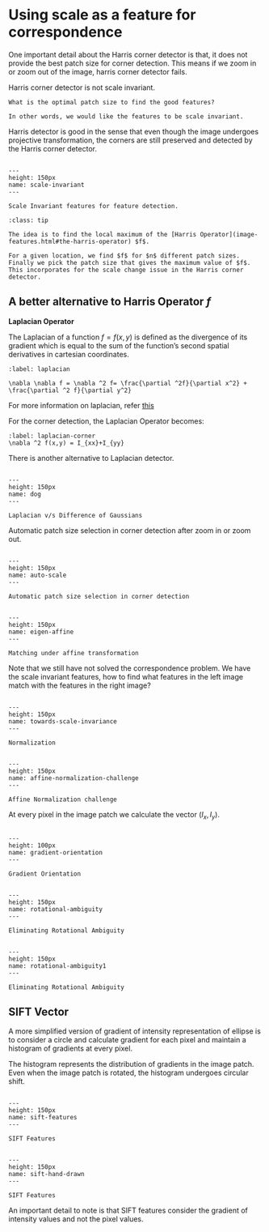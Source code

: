 # Using scale as a feature for correspondence

One important detail about the Harris corner detector is that, it does not provide the best patch size for corner detection. This means if we zoom in or zoom out of the image, harris corner detector fails.

<span class = 'high'>Harris corner detector is not scale invariant.</span>

```{note}
What is the optimal patch size to find the good features?

In other words, we would like the features to be scale invariant.
```

Harris detector is good in the sense that even though the image undergoes projective transformation, the corners are still preserved and detected by the Harris corner detector.

```{figure} /imgs/scale-invariant.PNG

---
height: 150px
name: scale-invariant
---

Scale Invariant features for feature detection.
```

```{admonition} Is there a way to modify Harris corner detector to be scale invariant?
:class: tip

The idea is to find the local maximum of the [Harris Operator](image-features.html#the-harris-operator) $f$.

For a given location, we find $f$ for $n$ different patch sizes. Finally we pick the patch size that gives the maximum value of $f$. This incorporates for the scale change issue in the Harris corner detector.
```

## A better alternative to Harris Operator $f$

**Laplacian Operator**

The Laplacian of a function $f = f(x,y)$ is defined as the divergence of its gradient which is equal to the sum of the function’s second spatial derivatives in cartesian coordinates.

```{math}
:label: laplacian

\nabla \nabla f = \nabla ^2 f= \frac{\partial ^2f}{\partial x^2} + \frac{\partial ^2 f}{\partial y^2}
```
For more information on laplacian, refer [this](https://www.plymouth.ac.uk/uploads/production/document/path/3/3744/PlymouthUniversity_MathsandStats_the_Laplacian.pdf)

For the corner detection, the Laplacian Operator becomes:

```{math}
:label: laplacian-corner
\nabla ^2 f(x,y) = I_{xx}+I_{yy}
```

There is another alternative to Laplacian detector.

```{figure} /imgs/dog.PNG

---
height: 150px
name: dog
---

Laplacian v/s Difference of Gaussians
```

Automatic patch size selection in corner detection after zoom in or zoom out.

```{figure} /imgs/auto-scale.PNG

---
height: 150px
name: auto-scale
---

Automatic patch size selection in corner detection
```

```{figure} /imgs/eigen-affine.PNG

---
height: 150px
name: eigen-affine
---

Matching under affine transformation
```

<span class = 'high'>Note that we still have not solved the correspondence problem. We have the scale invariant features, how to find what features in the left image match with the features in the right image?</span>

```{figure} /imgs/towards-scale-invariance.PNG

---
height: 150px
name: towards-scale-invariance
---

Normalization
```

```{figure} /imgs/affine-normalization-challenge.PNG

---
height: 150px
name: affine-normalization-challenge
---

Affine Normalization challenge
```

At every pixel in the image patch we calculate the vector $(I_x,I_y)$.

```{figure} /imgs/gradient-orientation.PNG

---
height: 100px
name: gradient-orientation
---

Gradient Orientation
```

```{figure} /imgs/rotational-ambiguity.PNG

---
height: 150px
name: rotational-ambiguity
---

Eliminating Rotational Ambiguity
```

```{figure} /imgs/rotational-ambiguity1.PNG

---
height: 150px
name: rotational-ambiguity1
---

Eliminating Rotational Ambiguity
```

## SIFT Vector

A more simplified version of gradient of intensity representation of ellipse is to consider a circle and calculate gradient for each pixel and maintain a histogram of gradients at every pixel.

The histogram represents the distribution of gradients in the image patch. Even when the image patch is rotated, the histogram undergoes circular shift.

```{figure} /imgs/sift-features.PNG

---
height: 150px
name: sift-features
---

SIFT Features
```

```{figure} /imgs/sift-hand-drawn.PNG

---
height: 150px
name: sift-hand-drawn
---

SIFT Features
```

<span class = 'high'>An important detail to note is that SIFT features consider the gradient of intensity values and not the pixel values.</span>









